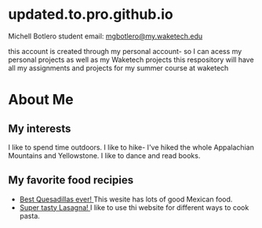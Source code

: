 # updated.to.pro.github.io

Michell Botlero
student email: mgbotlero@my.waketech.edu

this account is created through my personal account- so I can acess my personal projects as well as my Waketech projects
this respository will have all my assignments and projects for my summer course at waketech

# About Me
## My interests
I like to spend time outdoors. I like to hike- I've hiked the whole Appalachian Mountains and Yellowstone. 
I like to dance and read books.

## My favorite food recipies 
   -  [Best Quesadillas ever! ](https://www.simplyrecipes.com/recipes/quesadilla/) This wesite has lots of good Mexican food.
   -  [Super tasty Lasagna! ](https://bakerbynature.com/the-best-homemade-lasagna-recipe/) I like to use thi website for different ways to cook pasta. 
